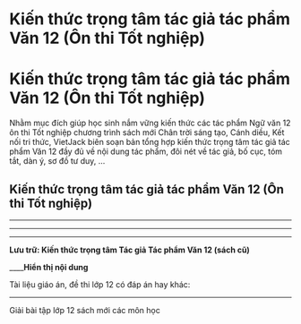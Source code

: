 # Kiến thức trọng tâm tác giả tác phẩm Văn 12 (Ôn thi Tốt nghiệp)

# Kiến thức trọng tâm tác giả tác phẩm Văn 12 (Ôn thi Tốt nghiệp)

Nhằm mục đích giúp học sinh nắm vững kiến thức các tác phẩm Ngữ văn 12 ôn thi Tốt nghiệp chương trình sách mới Chân trời sáng tạo, Cánh diều, Kết nối tri thức, VietJack biên soạn bản tổng hợp kiến thức trọng tâm tác giả tác phẩm Văn 12 đầy đủ về nội dung tác phẩm, đôi nét về tác giả, bố cục, tóm tắt, dàn ý, sơ đồ tư duy, ...

## Kiến thức trọng tâm tác giả tác phẩm Văn 12 (Ôn thi Tốt nghiệp)

* * *

* * *

* * *

**Lưu trữ: Kiến thức trọng tâm Tác giả Tác phẩm Văn 12 (sách cũ)**

____**Hiển thị nội dung**

Tài liệu giáo án, đề thi lớp 12 có đáp án hay khác:

* * *

Giải bài tập lớp 12 sách mới các môn học
